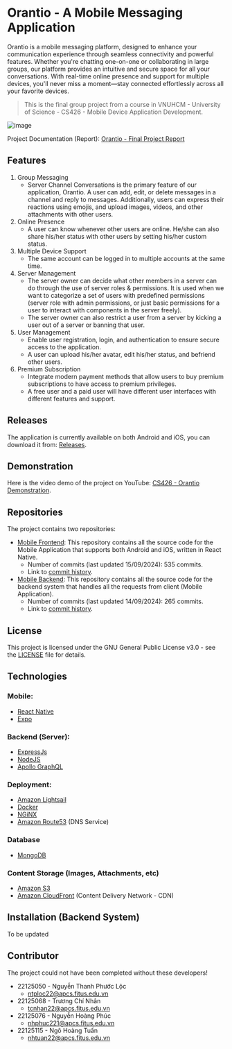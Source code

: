 # Orantio - A Mobile Messaging Application

Orantio is a mobile messaging platform, designed to enhance your communication experience through seamless connectivity and powerful features. Whether you're chatting one-on-one or collaborating in large groups, our platform provides an intuitive and secure space for all your conversations. With real-time online presence and support for multiple devices, you'll never miss a moment—stay connected effortlessly across all your favorite devices.

> This is the final group project from a course in VNUHCM - University of Science - CS426 - Mobile Device Application Development.

![image](https://github.com/user-attachments/assets/81a1a1a5-3806-40c1-8a49-928236ac4e5d)

Project Documentation (Report): 
[Orantio - Final Project Report](https://docs.google.com/document/d/1JKH1tpbLIcx2oh7RjDSPgTujh9yx4NycOP6JxVRhfdg/edit?usp=sharing)

## Features

1. Group Messaging
    - Server Channel Conversations is the primary feature of our application, Orantio. A user can add, edit, or delete messages in a channel and reply to messages. Additionally, users can express their reactions using emojis, and upload images, videos, and other attachments with other users.
2. Online Presence
    - A user can know whenever other users are online. He/she can also share his/her status with other users by setting his/her custom status.
3. Multiple Device Support
    - The same account can be logged in to multiple accounts at the same time.
4. Server Management
    - The server owner can decide what other members in a server can do through the use of server roles & permissions. It is used when we want to categorize a set of users with predefined permissions (server role with admin permissions, or just basic permissions for a user to interact with components in the server freely).
    - The server owner can also restrict a user from a server by kicking a user out of a server or banning that user.
5. User Management
    - Enable user registration, login, and authentication to ensure secure access to the application.
    - A user can upload his/her avatar, edit his/her status, and befriend other users.
6. Premium Subscription
    - Integrate modern payment methods that allow users to buy premium subscriptions to have access to premium privileges.
    - A free user and a paid user will have different user interfaces with different features and support.

## Releases

The application is currently available on both Android and iOS, you can download it from: [Releases](https://drive.google.com/drive/folders/1f4hMgw-ejAeCoTmEvTNTC5w5bsk0XVha?usp=drive_link).

## Demonstration

Here is the video demo of the project on YouTube: [CS426 - Orantio Demonstration](https://youtu.be/yxmciwkagPo).

## Repositories

The project contains two repositories:
- [Mobile Frontend](https://github.com/mobile-apcs-ntploc21/mobile-frontend): This repository contains all the source code for the Mobile Application that supports both Android and iOS, written in React Native.
  - Number of commits (last updated 15/09/2024): 535 commits.
  - Link to [commit history](https://github.com/mobile-apcs-ntploc21/mobile-frontend/commits/master/).
- [Mobile Backend](https://github.com/mobile-apcs-ntploc21/mobile-backend): This repository contains all the source code for the backend system that handles all the requests from client (Mobile Application).
  - Number of commits (last updated 14/09/2024): 265 commits.
  - Link to [commit history](https://github.com/mobile-apcs-ntploc21/mobile-backend/commits/master/).

## License

This project is licensed under the GNU General Public License v3.0 - see the [LICENSE](https://github.com/mobile-apcs-ntploc21/mobile-backend/blob/master/LICENSE) file for details.

## Technologies

### Mobile:
- [React Native](https://reactnative.dev/)
- [Expo](https://expo.dev/)

### Backend (Server):
- [ExpressJs](https://expressjs.com/)
- [NodeJS](https://nodejs.org/en/)
- [Apollo GraphQL](https://www.apollographql.com/)

### Deployment:
- [Amazon Lightsail](https://aws.amazon.com/free/compute/lightsail)
- [Docker](https://www.docker.com/)
- [NGiNX](https://nginx.org/en/)
- [Amazon Route53](https://aws.amazon.com/route53/) (DNS Service)

### Database
- [MongoDB](https://www.mongodb.com/lp/cloud/atlas/try4)

### Content Storage (Images, Attachments, etc)
- [Amazon S3](https://aws.amazon.com/s3/)
- [Amazon CloudFront](https://aws.amazon.com/cloudfront/) (Content Delivery Network - CDN)

## Installation (Backend System)

To be updated

## Contributor

The project could not have been completed without these developers!

- 22125050 - Nguyễn Thanh Phước Lộc
  - ntploc22@apcs.fitus.edu.vn
- 22125068 - Trương Chí Nhân
  - tcnhan22@apcs.fitus.edu.vn
- 22125076 - Nguyễn Hoàng Phúc
  - nhphuc221@apcs.fitus.edu.vn
- 22125115 - Ngô Hoàng Tuấn
  - nhtuan22@apcs.fitus.edu.vn
